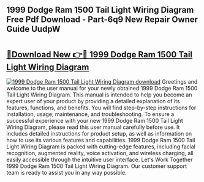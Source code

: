 ## 1999 Dodge Ram 1500 Tail Light Wiring Diagram Free Pdf Download - Part-6q9 New Repair Owner Guide UudpW

# <h2><a href="http://dfurvo.blite.top/?on=1999+Dodge+Ram+1500+Tail+Light+Wiring+Diagram">🔗Download New 👉🔴 1999 Dodge Ram 1500 Tail Light Wiring Diagram</a></h2>

[![1999 Dodge Ram 1500 Tail Light Wiring Diagram download](https://i.imgur.com/lujVjoI.png)](http://dfurvo.blite.top/?on=1999+Dodge+Ram+1500+Tail+Light+Wiring+Diagram)
Greetings and welcome to the user manual for your newly obtained 1999 Dodge Ram 1500 Tail Light Wiring Diagram. This manual is intended to help you become an expert user of your product by providing a detailed explanation of its features, functions, and benefits. You will find step-by-step instructions for installation, usage, maintenance, and troubleshooting. To ensure a successful experience with your new 1999 Dodge Ram 1500 Tail Light Wiring Diagram, please read this user manual carefully before use. It includes detailed instructions for product setup, as well as information on how to use its various features and capabilities. 1999 Dodge Ram 1500 Tail Light Wiring Diagram is packed with cutting-edge features, including facial recognition, augmented reality, voice activation, and wireless charging, all easily accessible through the intuitive user interface. Let's Work Together 1999 Dodge Ram 1500 Tail Light Wiring Diagram. Our customer support team is ready to assist you in any way possible.
